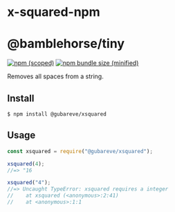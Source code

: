 # x-squared-npm

# @bamblehorse/tiny

[![npm (scoped)](https://img.shields.io/npm/v/@bamblehorse/tiny.svg)](https://www.npmjs.com/package/@bamblehorse/tiny)
[![npm bundle size (minified)](https://img.shields.io/bundlephobia/min/@bamblehorse/tiny.svg)](https://www.npmjs.com/package/@bamblehorse/tiny)

Removes all spaces from a string.

## Install

```
$ npm install @gubareve/xsquared
```

## Usage

```js
const xsquared = require("@gubareve/xsquared");

xsquared(4);
//=> "16

xsquared("4");
//=> Uncaught TypeError: xsquared requires a integer
//    at xsquared (<anonymous>:2:41)
//    at <anonymous>:1:1
```
